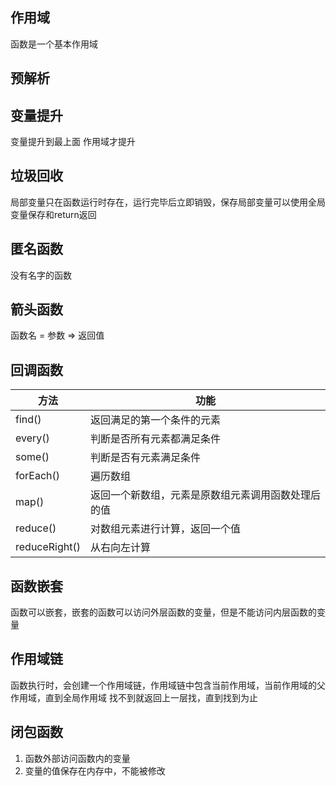 ## 作用域
函数是一个基本作用域

## 预解析


## 变量提升

变量提升到最上面
作用域才提升

## 垃圾回收

局部变量只在函数运行时存在，运行完毕后立即销毁，保存局部变量可以使用全局变量保存和return返回

## 匿名函数

没有名字的函数

## 箭头函数

函数名 = 参数 => 返回值

## 回调函数


|方法|功能|
|--|--|
|find()| 返回满足的第一个条件的元素|
|every()|判断是否所有元素都满足条件|
|some()|判断是否有元素满足条件|
|forEach()|遍历数组|
|map()|返回一个新数组，元素是原数组元素调用函数处理后的值|
|reduce()|对数组元素进行计算，返回一个值|
|reduceRight()|从右向左计算|


## 函数嵌套

函数可以嵌套，嵌套的函数可以访问外层函数的变量，但是不能访问内层函数的变量

## 作用域链

函数执行时，会创建一个作用域链，作用域链中包含当前作用域，当前作用域的父作用域，直到全局作用域
找不到就返回上一层找，直到找到为止 

## 闭包函数

1. 函数外部访问函数内的变量
2. 变量的值保存在内存中，不能被修改

